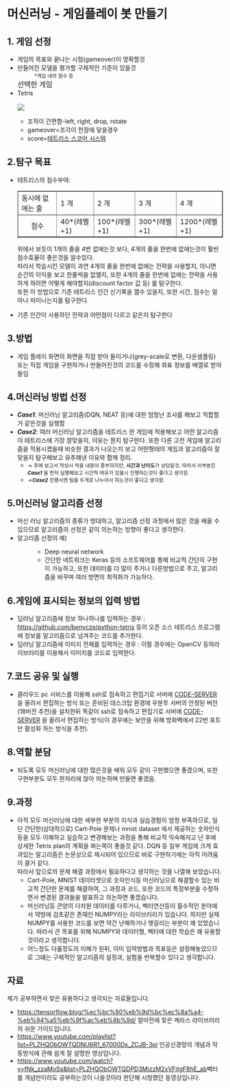 # <strong>머신러닝</strong> - 게임플레이 봇 만들기
<!--Animeloverhachangwoo-->

## 1. 게임 선정
<ul>
<li>게임의 목표와 끝나는 시점(gameover)이 명확할것</li>
<li>만들어진 모델을 평가할 구체적인 기준이 있을것<dd><small>*게임 내의 점수 등</small></dd></li>
<big>선택한 게임</big>

<li>Tetris</li><br><a href="https://youtu.be/dQw4w9WgXcQ"><img src="https://thumbs.gfycat.com/DecisiveSafeHorsemouse-size_restricted.gif"></a>
<ul><li>조작이 간편함-left, right, drop, rotate</li><li>gameover=조각이 천장에 닿을경우</li><li>score=<a href="https://tetris.wiki/Scoring">테트리스 스코어 시스템</a></li></ul>
</ul>
</ul>

## 2.탐구 목표
<ul>
<li>테트리스의 점수부여:<br>
<table border = "1">
<tbody>
<tr><td>동시에 없애는 줄</td><td>1 개</td><td>2 개</td><td>3 개</td><td>4 개</td></tr>
<tr><td align="center">점수</td><td>40*(레벨+1)</td><td>100*(레벨+1)</td><td>300*(레벨+1)</td><td>1200*(레벨+1)</td></tr>
</tbody>
</table>

위에서 보듯이 1개의 줄을 4번 없애는것 보다, 4개의 줄을 한번에 없애는것이 훨씬 점수효율이 좋은것을 알수있다.<br>
따라서 학습시킨 모델이 과연 4개의 줄을 한번에 없애는 전략을 사용할지, 아니면 순간의 이익을 보고 한줄씩을 없앨지, 또한 4개의 줄을 한번에 없애는 전략을 사용하게 하려면 어떻게 해야할지(discount factor 값 등) 를 탐구한다.<br>
또한 이 방법으로 기존 테트리스 인간 신기록을 깰수 있을지, 또한 시간, 점수는 얼마나 차이나는지를 탐구한다.
</li>
<li>기존 인간이 사용하던 전략과 어떤점이 다르고 같은지 탐구한다</li>
</ul>

## 3.방법
<ul>
<li>게임 플레이 화면의 화면을 직접 받아 들이거나(grey-scale로 변환, 다운샘플링) 또는 직접 게임을 구현하거나 만들어진것의 코드를 수정해 좌표 정보를 배열로 받아들임</li>

</ul>

## 4.머신러닝 방법 선정
<ul>
<li><i><strong>Case1</strong></i>: 머신러닝 알고리즘(DQN, NEAT 등)에 대한 엄청난 조사를 해보고 적합할거 같은것을 실행함</li>
<li><i><strong>Case2</strong></i>: 여러 머신러닝 알고리즘을 테트리스 한 게임에 적용해보고 어떤 알고리즘이 테트리스에 가장 잘맞을지, 이유는 뭔지 탐구한다. 또한 다른 고전 게임에 알고리즘을 적용시켰을때 비슷한 결과가 나오는지 보고 어떤형태의 게임과 알고리즘이 잘맞을지 탐구해보고 유추해낸 이유와 함께 정리. <ul><li><small>→ 후에 보고서 작성시 적을 내용이 풍부하지만, <strong>시간과 난이도</strong>가 상당할것. 따라서 이부분은 <i><strong>Case1</strong></i> 을 먼저 실행해보고 시간적 여유가 있을시 진행하는것이 좋다고 생각함.</small></li><li><small>→<i><strong>Case2</strong></i> 진행시엔 팀을 두개로 나누어서 하는것이 좋다고 생각함.</small></li></ul></li>
</ul>

## 5.머신러닝 알고리즘 선정
<ul>
  <li>머신 러닝 알고리즘의 종류가 방대하고, 알고리즘 선정 과정에서 많은 것을 배울 수 있으므로 알고리즘의 선정은 같이 의논하는 방향이 좋다고 생각한다.</li>
  <li>알고리즘 선정의 예)</li>
  <ul>
  <dd>
    <li>Deep neural network</li>
        <dd>
            <li>
            간단한 네트워크는 Keras 등의 소프트웨어를 통해 비교적 간단히 구현이 가능하고, 또한 데이터를 더 많이 주거나 다른방법으로 주고, 알고리즘을 바꾸며 여러 방면의 최적화가 가능하다.
            </li>
        </dd>
  </dd>
  </ul>
</ul>
  
## 6.게임에 표시되는 정보의 입력 방법
<ul>
    <li>
        딥러닝 알고리즘에 정보 하나하나를 입력하는 경우 : <a href=https://github.com/benycze/python-tetris>https://github.com/benycze/python-tetris</a> 등의 오픈 소스 테트리스 프로그램에 정보를 알고리즘으로 넘겨주는 코드를 추가한다.
    </li>
    <li>
        딥러닝 알고리즘에 이미지 전체를 입력하는 경우 : 이럴 경우에는 OpenCV 등의라이브러리를 이용해서 이미지를 코드로 입력한다.
    </li>
</ul>

## 7.코드 공유 및 실행
<ul>
    <li>
        클라우드 pc 서비스를 이용해 ssh로 접속하고 편집기로 서버에 <a href=https://github.com/cdr/code-server>CODE-SERVER</a> 을 올려서 편집하는 방식 또는 준비된 데스크탑 환경에 우분투 서버의 안정된 버전(18버전 추천)을 설치한뒤 똑같이 ssh로 접속하고 편집기로 서버에 <a href=https://github.com/cdr/code-server>CODE-SERVER</a> 을 올려서 편집하는 방식(이 경우에는 보안을 위해 방화벽에서 22번 포트만 활성화 하는 방식을 추천).
    </li>
</ul>

## 8.역할 분담
<ul>
    <li>
        되도록 모두 머신러닝에 대한 많은것을 배워 모두 같이 구현했으면 좋겠으며, 또한 구현부분도 모두 한자리에 앉아 의논하며 만들면 좋겠음.
    </li>
</ul>

## 9.과정
<ul>
  <li>
    아직 모두 머신러닝에 대한 세부한 부분의 지식과 실습경험이 엄청 부족하므로, 일단 간단한(상대적으로) Cart-Pole 문제나 mnist dataset 에서 제공하는 숫자인식 등을 모두 이해하고 실습하고 변경해보는 과정을 통해 비교적 익숙해지고 난 후에 상세한 Tetris plan의 계획을 짜는쪽이 좋을것 같다.
    DQN 등 일부 게임에 크게 효과있는 알고리즘은 논문상으로 제시되어 있으므로 바로 구현하기에는 아직 어려움이 클거 같다.
    <br>따라서 앞으로의 문제 해결 과정에서 필요하다고 생각하는 것을 나열해 보았습니다.
    <ul>
      <li>Cart-Pole, MNIST 데이터셋으로 숫자인식등 머신러닝으로 해결할수 있는 비교적 간단한 문제를 해결하여, 그 과정과 코드, 또한 코드의 특정부분을 수정하면서 변경된 결과들을 발표하고 의논하면 좋겠습니다.</li>
      <li>머신러닝등 큰양의 다차원 데이터를 다루거나, 벡터연산등이 필수적인 분야에서 약방에 감초같은 존재인 NUMPY라는 라이브러리가 있습니다. 하지만 실제 NUMPY를 사용한 코드를 보면 약간 난해하거나 햇갈리는 부분이 꽤 있었습니다. 따라서 큰 목표를 위해 NUMPY와 데이터형, 벡터에 대한 학습은 꽤 유용할 것이라고 생각합니다.</li>
      <li>어느정도 다룰정도의 이해가 된뒤, 이미 입력방법과 목표등은 설정해놓았으므로 그떄는 구체적인 알고리즘의 설정과, 실험을 반복할수 있다고 생각합니다.</li>
    </ul>  
    
    
  </li>
</ul>

## 자료
제가 공부하면서 찾은 유용하다고 생각되는 자료들입니다.
<ul>
  <li><a href="https://tensorflow.blog/%ec%bc%80%eb%9d%bc%ec%8a%a4-%eb%94%a5%eb%9f%ac%eb%8b%9d/">https://tensorflow.blog/%ec%bc%80%eb%9d%bc%ec%8a%a4-%eb%94%a5%eb%9f%ac%eb%8b%9d/</a> 얼마전에 찾은 케라스 라이브러리의 쉬운 가이드입니다.</li>
  <li><a href="https://www.youtube.com/playlist?list=PLZHQObOWTQDNU6R1_67000Dx_ZCJB-3pi">https://www.youtube.com/playlist?list=PLZHQObOWTQDNU6R1_67000Dx_ZCJB-3pi</a> 인공신경망의 개념과 작동방식에 관해 쉽게 잘 설명한 영상입니다.</li>
  <li><a href="https://www.youtube.com/watch?v=fNk_zzaMoSs&list=PLZHQObOWTQDPD3MizzM2xVFitgF8hE_ab">https://www.youtube.com/watch?v=fNk_zzaMoSs&list=PLZHQObOWTQDPD3MizzM2xVFitgF8hE_ab</a>벡터를 개념만이라도 공부하는것이 나을것이라 판단해 시청했던 동영상입니다.</li>
</ul>  
